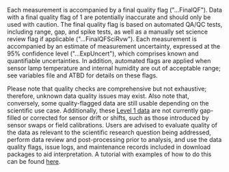Each measurement is accompanied by a final quality flag ("...FinalQF"). Data with a final quality flag of 1 are potentially inaccurate and should only be used with caution. The final quality flag is based on automated QA/QC tests, including range, gap, and spike tests, as well as a manually set science review flag if applicable ("...FinalQFSciRvw"). Each measurement is accompanied by an estimate of measurement uncertainty, expressed at the 95% confidence level ("...ExpUncert"), which comprises known and quantifiable uncertainties. In addition, automated flags are applied when sensor lamp temperature and internal humidity are out of acceptable range; see variables file and ATBD for details on these flags. 

Please note that quality checks are comprehensive but not exhaustive; therefore, unknown data quality issues may exist. Also note that, conversely, some quality-flagged data are still usable depending on the scientific use case. Additionally, these [Level 1 data](https://www.neonscience.org/data-samples/data-management/data-processing) are not currently gap-filled or corrected for sensor drift or shifts, such as those introduced by sensor swaps or field calibrations. Users are advised to evaluate quality of the data as relevant to the scientific research question being addressed, perform data review and post-processing prior to analysis, and use the data quality flags, issue logs, and maintenance records included in download packages to aid interpretation. A tutorial with examples of how to do this can be found [here](https://www.neonscience.org/resources/learning-hub/tutorials/clean-neon-ais-data).
